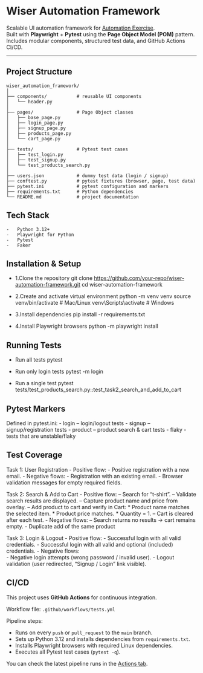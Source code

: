 # Wiser Automation Framework

Scalable UI automation framework for [Automation Exercise](https://automationexercise.com).  
Built with **Playwright** + **Pytest** using the **Page Object Model (POM)** pattern.  
Includes modular components, structured test data, and GitHub Actions CI/CD.

---

## Project Structure

```
wiser_automation_framework/
│
├── components/           # reusable UI components
│   └── header.py
│
├── pages/                # Page Object classes
│   ├── base_page.py
│   ├── login_page.py
│   ├── signup_page.py
│   ├── products_page.py
│   └── cart_page.py
│
├── tests/                # Pytest test cases
│   ├── test_login.py
│   ├── test_signup.py
│   └── test_products_search.py
│
├── users.json            # dummy test data (login / signup)
├── conftest.py           # pytest fixtures (browser, page, test data)
├── pytest.ini            # pytest configuration and markers
├── requirements.txt      # Python dependencies
└── README.md             # project documentation
```
## Tech Stack
	-	Python 3.12+
	-	Playwright for Python
	-	Pytest
	-	Faker

## Installation & Setup

- 1.Clone the repository
git clone https://github.com/your-repo/wiser-automation-framework.git
cd wiser-automation-framework

- 2.Create and activate virtual environment
python -m venv venv
source venv/bin/activate   # Mac/Linux
venv\Scripts\activate      # Windows

- 3.Install dependencies
pip install -r requirements.txt

- 4.Install Playwright browsers
python -m playwright install

## Running Tests

- Run all tests
pytest

- Run only login tests
pytest -m login

- Run a single test
pytest tests/test_products_search.py::test_task2_search_and_add_to_cart

## Pytest Markers

Defined in pytest.ini:
	-	login – login/logout tests
	-	signup – signup/registration tests
	-	product – product search & cart tests
	-   flaky - tests that are unstable/flaky

## Test Coverage

Task 1: User Registration
	- Positive flow:
		-	Positive registration with a new email.
	- Negative flows:
		-	Registration with an existing email.
		-	Browser validation messages for empty required fields.

Task 2: Search & Add to Cart
	- Positive flow:
        – Search for “t-shirt”.
        – Validate search results are displayed.
        – Capture product name and price from overlay.
        – Add product to cart and verify in Cart:
            * Product name matches the selected item.
            * Product price matches.
            * Quantity = 1.
        – Cart is cleared after each test.
    - Negative flows:
        – Search returns no results → cart remains empty.
		- Duplicate add of the same product

Task 3: Login & Logout
	- Positive flow:
		-	Successful login with all valid credentials.
		-	Successful login with all valid and optional (included) credentials.
	- Negative flows:	
		-	Negative login attempts (wrong password / invalid user).
		-	Logout validation (user redirected, “Signup / Login” link visible).
## CI/CD

This project uses **GitHub Actions** for continuous integration.

Workflow file: `.github/workflows/tests.yml`

Pipeline steps:
- Runs on every `push` or `pull_request` to the `main` branch.
- Sets up Python 3.12 and installs dependencies from `requirements.txt`.
- Installs Playwright browsers with required Linux dependencies.
- Executes all Pytest test cases (`pytest -q`).

You can check the latest pipeline runs in the [Actions tab](../../actions).